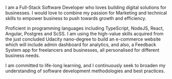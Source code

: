 I am a Full-Stack Software Developer who loves building digital solutions for businesses. I would love to combine my passion for Marketing and technical skills to empower business to push towards growth and efficiency.

Proficient in programming languages including TypeScript, NodeJS, React, Angular, Postgres and ScSS. I am using the high-value skills acquired from the just concluded Udacity nano-degree to build an e-commerce website which will include admin dashboard for analytics, and also, a Feedback System app for freelancers and businesses, all personalised for different business needs.

I am committed to life-long learning, and I continuously seek to broaden my understanding of software development methodologies and best practices.
